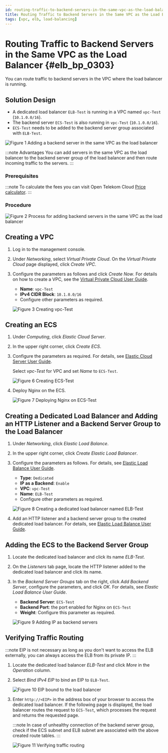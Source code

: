 ```yaml
---
id: routing-traffic-to-backend-servers-in-the-same-vpc-as-the-load-balancer
title: Routing Traffic to Backend Servers in the Same VPC as the Load Balancer
tags: [vpc, elb, load-balancing]
---
```


# Routing Traffic to Backend Servers in the Same VPC as the Load Balancer {#elb_bp_0303}

You can route traffic to backend servers in the VPC where the load
balancer is running.

## Solution Design

- A dedicated load balancer `ELB-Test` is running in a VPC named
    `vpc-Test` (`10.1.0.0/16`).
- The backend server `ECS-Test` is also running in `vpc-Test`
    (`10.1.0.0/16`).
- `ECS-Test` needs to be added to the backend server group
    associated with `ELB-Test`.

![*Figure 1* Adding a backend server in the same VPC as the load
balancer](/img/docs/best-practices/networking/elastic-load-balancing/en-us_image_0000001625619218.png)

:::note Advantages
You can add servers in the same VPC as the load balancer to the backend
server group of the load balancer and then route incoming traffic to the
servers.
:::

### Prerequisites

:::note
To calculate the fees you can visit Open Telekom Cloud [Price
calculator](https://open-telekom-cloud.com/en/prices/price-calculator).
:::

<!-- The required resources are as follows:

+-----------+--------+----------------------------------------+-------+
| Resource  | Re     | Description                            | Qua   |
| Type      | source |                                        | ntity |
|           | Name   |                                        |       |
+===========+========+========================================+=======+
| VPC       | vp     | The VPC where *ELB-Test* and         | 1     |
|           | c-Test | *ECS-Test* are running:              |       |
|           |        |                                        |       |
|           |        | 10.1.0.0/16                            |       |
+-----------+--------+----------------------------------------+-------+
| ELB       | EL     | The dedicated load balancer named      | 1     |
|           | B-Test | *ELB-Test*                           |       |
+-----------+--------+----------------------------------------+-------+
| EIP       | EI     | The EIP bound to *ELB-Test*          | 1     |
|           | P-Test |                                        |       |
+-----------+--------+----------------------------------------+-------+
| ECS       | EC     | The ECS works in *vpc-Test*          | 1     |
|           | S-Test |                                        |       |
+-----------+--------+----------------------------------------+-------+

: *Table 1* Resource planning -->

### Procedure

![*Figure 2* Process for adding backend servers in the same VPC as the
load balancer](/img/docs/best-practices/networking/elastic-load-balancing/en-us_image_0000001674059073.png)

## Creating a VPC

1. Log in to the management console.

2. Under *Networking*, select *Virtual Private Cloud*. On the
    *Virtual Private Cloud* page displayed, click *Create VPC*.

3. Configure the parameters as follows and click *Create Now*. For
    details on how to create a VPC, see the [Virtual Private Cloud User
    Guide](https://docs.otc.t-systems.com/virtual-private-cloud/umn/vpc_and_subnet/vpc/creating_a_vpc.html).

    - **Name**: `vpc-Test`
    - **IPv4 CIDR Block**: `10.1.0.0/16`
    - Configure other parameters as required.

    ![*Figure 3* Creating
    *vpc-Test*](/img/docs/best-practices/networking/elastic-load-balancing/en-us_image_0000001625459326.png)

## Creating an ECS

1. Under *Computing*, click *Elastic Cloud Server*.

2. In the upper right corner, click *Create ECS*.

3. Configure the parameters as required. For details, see [Elastic
    Cloud Server User
    Guide](https://docs.otc.t-systems.com/elastic-cloud-server/umn/getting_started/creating_an_ecs/overview.html).

    Select *vpc-Test* for VPC and set *Name* to `ECS-Test`.

    ![*Figure 6* Creating
    ECS-Test](/img/docs/best-practices/networking/elastic-load-balancing/en-us_image_0000001625299518.png)

4. Deploy Nginx on the ECS.

    ![*Figure 7* Deploying Nginx on
    *ECS-Test*](/img/docs/best-practices/networking/elastic-load-balancing/en-us_image_0000001625619246.png)

## Creating a Dedicated Load Balancer and Adding an HTTP Listener and a Backend Server Group to the Load Balancer

1. Under *Networking*, click *Elastic Load Balance*.

2. In the upper right corner, click *Create Elastic Load Balancer*.

3. Configure the parameters as follows. For details, see [Elastic Load
    Balance User
    Guide](https://docs.otc.t-systems.com/elastic-load-balancing/umn/load_balancer/creating_a_dedicated_load_balancer.html).

    - **Type**: `Dedicated`
    - **IP as a Backend**: `Enable`
    - **VPC**: `vpc-Test`
    - **Name**: `ELB-Test`
    - Configure other parameters as required.

    ![*Figure 8* Creating a dedicated load balancer named
    *ELB-Test*](/img/docs/best-practices/networking/elastic-load-balancing/en-us_image_0000001673939093.png)

4. Add an HTTP listener and a backend server group to the created
    dedicated load balancer. For details, see [Elastic Load Balance User
    Guide](https://docs.otc.t-systems.com/elastic-load-balancing/umn/listener/adding_an_http_listener.html).

## Adding the ECS to the Backend Server Group

1. Locate the dedicated load balancer and click its name *ELB-Test*.

2. On the *Listeners* tab page, locate the HTTP listener added to the
    dedicated load balancer and click its name.

3. In the *Backend Server Groups* tab on the right, click *Add
    Backend Server*, configure the parameters, and click *OK*. For
    details, see *Elastic Load Balance User Guide*.

    - **Backend Server**: `ECS-Test`
    - **Backend Port**: the port enabled for Nginx on `ECS-Test`
    - **Weight**: Configure this parameter as required.

    ![*Figure 9* Adding IP as backend
    servers](/img/docs/best-practices/networking/elastic-load-balancing/en-us_image_0000001674059081.png)

## Verifying Traffic Routing

:::note
EIP is not necessary as long as you don't want to access the ELB
externally, you can always access the ELB from its private IP.
:::

1. Locate the dedicated load balancer *ELB-Test* and click *More*
    in the *Operation* column.

2. Select *Bind IPv4 EIP* to bind an EIP to `ELB-Test`.

    ![*Figure 10* EIP bound to the load
    balancer](/img/docs/best-practices/networking/elastic-load-balancing/en-us_image_0000001674259073.png)

3. Enter `http://<EIP>` in the address box of your browser to
    access the dedicated load balancer. If the following page is
    displayed, the load balancer routes the request to `ECS-Test`,
    which processes the request and returns the requested page.

    :::note
    In case of unhealthy connection of the backend server group, check
    if the ECS subnet and ELB subnet are associated with the above
    created route tables.
    :::

    ![*Figure 11* Verifying traffic
    routing](/img/docs/best-practices/networking/elastic-load-balancing/en-us_image_0000001625459334.png)
